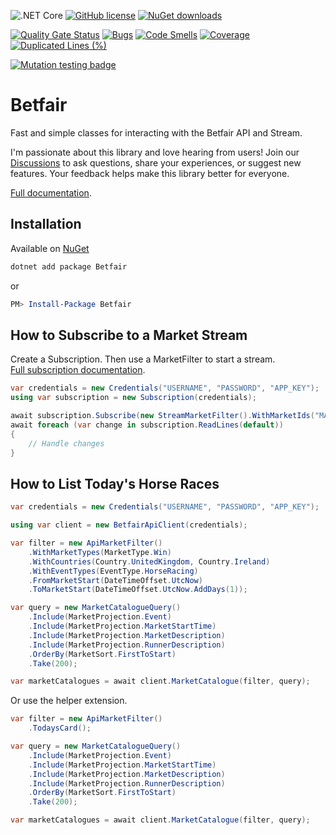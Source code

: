 ![.NET Core](https://github.com/KelvinVail/Betfair/workflows/.NET%20Core/badge.svg)
[![GitHub license](https://img.shields.io/github/license/mashape/apistatus.svg)](https://github.com/kelvinvail/Betfair/blob/master/LICENSE)
[![NuGet downloads](https://img.shields.io/nuget/v/Betfair.svg)](https://www.nuget.org/packages/Betfair/)

[![Quality Gate Status](https://sonarcloud.io/api/project_badges/measure?project=KelvinVail_Betfair&metric=alert_status)](https://sonarcloud.io/summary/new_code?id=KelvinVail_Betfair)
[![Bugs](https://sonarcloud.io/api/project_badges/measure?project=KelvinVail_Betfair&metric=bugs)](https://sonarcloud.io/summary/new_code?id=KelvinVail_Betfair)
[![Code Smells](https://sonarcloud.io/api/project_badges/measure?project=KelvinVail_Betfair&metric=code_smells)](https://sonarcloud.io/summary/new_code?id=KelvinVail_Betfair)
[![Coverage](https://sonarcloud.io/api/project_badges/measure?project=KelvinVail_Betfair&metric=coverage)](https://sonarcloud.io/summary/new_code?id=KelvinVail_Betfair)
[![Duplicated Lines (%)](https://sonarcloud.io/api/project_badges/measure?project=KelvinVail_Betfair&metric=duplicated_lines_density)](https://sonarcloud.io/summary/new_code?id=KelvinVail_Betfair)

[![Mutation testing badge](https://img.shields.io/endpoint?style=flat&url=https%3A%2F%2Fbadge-api.stryker-mutator.io%2Fgithub.com%2FKelvinVail%2FBetfair%2Fmaster)](https://dashboard.stryker-mutator.io/reports/github.com/KelvinVail/Betfair/master)

# Betfair
Fast and simple classes for interacting with the Betfair API and Stream.

I'm passionate about this library and love hearing from users! Join our [Discussions](https://github.com/KelvinVail/Betfair/discussions) to ask questions, share your experiences, or suggest new features. Your feedback helps make this library better for everyone.

[Full documentation](/docs/README.md).

## Installation

Available on [NuGet](https://www.nuget.org/packages/Betfair/)
```bash
dotnet add package Betfair
```
or
```powershell
PM> Install-Package Betfair
```

## How to Subscribe to a Market Stream
Create a Subscription. Then use a MarketFilter to start a stream.  
[Full subscription documentation](/docs/Subscription.md).

```csharp
var credentials = new Credentials("USERNAME", "PASSWORD", "APP_KEY");
using var subscription = new Subscription(credentials);

await subscription.Subscribe(new StreamMarketFilter().WithMarketIds("MARKET_ID"));
await foreach (var change in subscription.ReadLines(default))
{
	// Handle changes
}
```

## How to List Today's Horse Races
```csharp
var credentials = new Credentials("USERNAME", "PASSWORD", "APP_KEY");

using var client = new BetfairApiClient(credentials);

var filter = new ApiMarketFilter()
    .WithMarketTypes(MarketType.Win)
    .WithCountries(Country.UnitedKingdom, Country.Ireland)
    .WithEventTypes(EventType.HorseRacing)
    .FromMarketStart(DateTimeOffset.UtcNow)
    .ToMarketStart(DateTimeOffset.UtcNow.AddDays(1));

var query = new MarketCatalogueQuery()
    .Include(MarketProjection.Event)
    .Include(MarketProjection.MarketStartTime)
    .Include(MarketProjection.MarketDescription)
    .Include(MarketProjection.RunnerDescription)
    .OrderBy(MarketSort.FirstToStart)
    .Take(200);

var marketCatalogues = await client.MarketCatalogue(filter, query);
```
Or use the helper extension.
```csharp
var filter = new ApiMarketFilter()
    .TodaysCard();

var query = new MarketCatalogueQuery()
    .Include(MarketProjection.Event)
    .Include(MarketProjection.MarketStartTime)
    .Include(MarketProjection.MarketDescription)
    .Include(MarketProjection.RunnerDescription)
    .OrderBy(MarketSort.FirstToStart)
    .Take(200);

var marketCatalogues = await client.MarketCatalogue(filter, query);
```